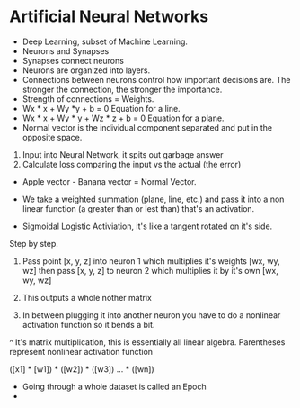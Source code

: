 # Artificial Neural Networks
- Deep Learning, subset of Machine Learning. 
- Neurons and Synapses
- Synapses connect neurons 
- Neurons are organized into layers. 
- Connections between neurons control how important decisions are. The stronger the connection, the stronger the importance. 
- Strength of connections = Weights. 
- Wx * x + Wy *y + b = 0 Equation for a line. 
- Wx * x + Wy * y + Wz * z + b = 0 Equation for a plane. 
- Normal vector is the individual component separated and put in the opposite space. 

1. Input into Neural Network, it spits out garbage answer 
2. Calculate loss comparing the input vs the actual (the error)

- Apple vector - Banana vector = Normal Vector. 

- We take a weighted summation (plane, line, etc.) and pass it into a non linear function (a greater than or lest than) that's an activation. 
- Sigmoidal Logistic Activiation, it's like a tangent rotated on it's side. 

Step by step. 

1. Pass point [x, y, z] into neuron 1 which multiplies it's weights [wx, wy, wz] then pass [x, y, z] to neuron 2 which multiplies it by it's own [wx, wy, wz] 

2. This outputs a whole nother matrix

3. In between plugging it into another neuron you have to do a nonlinear activation function so it bends a bit. 


 ^ It's matrix multiplication, this is essentially all linear algebra. 
Parentheses represent nonlinear activation function 

([x1] * [w1]) * ([w2]) * ([w3]) ... * ([wn])

- Going through a whole dataset is called an Epoch
- 
